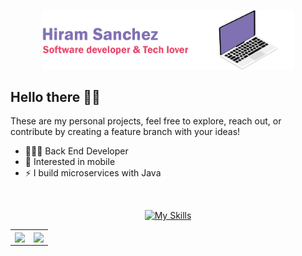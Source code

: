 
<p align="center"><img width="80%" src="./resources/gHeader.png" /></p>

## Hello there 👋🏻 
These are my personal projects, feel free to explore, reach out, or contribute by creating a feature branch with your ideas!

- 👨🏻‍💻 Back End Developer
- 📱 Interested in mobile
- ⚡ I build microservices with Java
</br>
<div align="center">

[![My Skills](https://skillicons.dev/icons?i=java,spring,maven,mysql,mongodb,redis,aws,azure)](https://skillicons.dev)
</div>

<table align="center" ><tr><td width="50%">
<div align="center">
  <img src="https://github-readme-stats.vercel.app/api?username=HiramSanchez&show_icons=true&hide_border=true&theme=buefy&icon_color=61bc85&text_color=242938" align="center" />
</div>  
  
</td><td width="50%">
<div align="center">
  <img src="https://github-readme-stats.vercel.app/api/top-langs/?username=HiramSanchez&hide_border=true&theme=buefy&layout=compact" align="center" />
</div>  
</td></tr></table>
